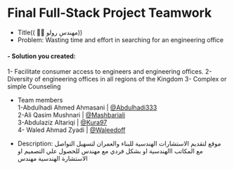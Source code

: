 # Final Full-Stack Project    Teamwork 

  - Title((   👷‍♂️ مهندس رولو))
  - Problem: Wasting time and effort in searching for an engineering office
  
####    - Solution you created:

 1- Facilitate consumer access to engineers and engineering offices.
 2- Diversity of engineering offices in all regions of the Kingdom
 3- Complex  or simple Counseling
  - Team members<br/>
1-Abdulhadi Ahmed Ahmasani | [@Abdulhadi333](https://github.com/Abdulhadi333 "@Abdulhadi333")<br/>
2-Ali Qasim Mushnari | [@Mashbariali](https://github.com/Mashbariali "@Mashbariali")<br/>
3-Abdulaziz Altariqi | [@Kura97](http://github.com/Kura97 "@Kura97")<br/>
4- Waled Ahmad Zyadi | [@Waleedoff](https://github.com/Waleedoff "@Waleedoff")
  
  - Description:
 موقع لتقديم الاستشارات الهندسية  للبناء والعمران  لتسهيل التواصل مع المكاتب االهندسية  او بشكل فردي مع مهندس للحصول علي التصميم او الاستشارة الهندسية مهندس  
